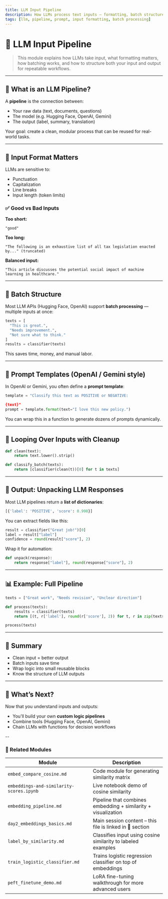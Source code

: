```yaml
---
title: LLM Input Pipeline
description: How LLMs process text inputs — formatting, batch structure, prompt setup, and output unpacking
tags: [llm, pipeline, prompt, input formatting, batch processing]
---
```


# 🧮 LLM Input Pipeline

> This module explains how LLMs take input, what formatting matters, how batching works, and how to structure both your input and output for repeatable workflows.

---

## 🎯 What is an LLM Pipeline?

A **pipeline** is the connection between:
- Your raw data (text, documents, questions)
- The model (e.g. Hugging Face, OpenAI, Gemini)
- The output (label, summary, translation)

Your goal: create a clean, modular process that can be reused for real-world tasks.

---

## 🔣 Input Format Matters

LLMs are sensitive to:
- Punctuation
- Capitalization
- Line breaks
- Input length (token limits)

### ✅ Good vs Bad Inputs

**Too short:**
```
"good"
```

**Too long:**
```
"The following is an exhaustive list of all tax legislation enacted by..." (truncated)
```

**Balanced input:**
```
"This article discusses the potential social impact of machine learning in healthcare."
```

---

## 🧺 Batch Structure

Most LLM APIs (Hugging Face, OpenAI) support **batch processing** — multiple inputs at once:

```python
texts = [
  "This is great.",
  "Needs improvement.",
  "Not sure what to think."
]
results = classifier(texts)
```

This saves time, money, and manual labor.

---

## 🧱 Prompt Templates (OpenAI / Gemini style)

In OpenAI or Gemini, you often define a **prompt template**:

```python
template = "Classify this text as POSITIVE or NEGATIVE:

{text}"
prompt = template.format(text="I love this new policy.")
```

You can wrap this in a function to generate dozens of prompts dynamically.

---

## 🔁 Looping Over Inputs with Cleanup

```python
def clean(text):
    return text.lower().strip()

def classify_batch(texts):
    return [classifier(clean(t))[0] for t in texts]
```

---

## 🧾 Output: Unpacking LLM Responses

Most LLM pipelines return a **list of dictionaries**:

```python
[{'label': 'POSITIVE', 'score': 0.998}]
```

You can extract fields like this:

```python
result = classifier("Great job!")[0]
label = result["label"]
confidence = round(result["score"], 2)
```

Wrap it for automation:

```python
def unpack(response):
    return response["label"], round(response["score"], 2)
```

---

## 📊 Example: Full Pipeline

```python
texts = ["Great work", "Needs revision", "Unclear direction"]

def process(texts):
    results = classifier(texts)
    return [(t, r['label'], round(r['score'], 2)) for t, r in zip(texts, results)]

process(texts)
```

---

## 🧠 Summary

- Clean input = better output
- Batch inputs save time
- Wrap logic into small reusable blocks
- Know the structure of LLM outputs

---

## 🔗 What’s Next?

Now that you understand inputs and outputs:
- You'll build your own **custom logic pipelines**
- Combine tools (Hugging Face, OpenAI, Gemini)
- Chain LLMs with functions for decision workflows


--

### 🔗 Related Modules

| Module                                   | Description                                                   |
| ---------------------------------------- | ------------------------------------------------------------- |
| `embed_compare_cosine.md`                | Code module for generating similarity matrix                  |
| `embeddings-and-similarity-scores.ipynb` | Live notebook demo of cosine similarity                       |
| `embedding_pipeline.md`                  | Pipeline that combines embedding + similarity + visualization |
| `day2_embeddings_basics.md`              | Main session content – this file is linked in 📐 section      |
| `label_by_similarity.md`                 | Classifies input using cosine similarity to labeled examples  |
| `train_logistic_classifier.md`           | Trains logistic regression classifier on top of embeddings    |
| `peft_finetune_demo.md`                  | LoRA fine-tuning walkthrough for more advanced users          |
